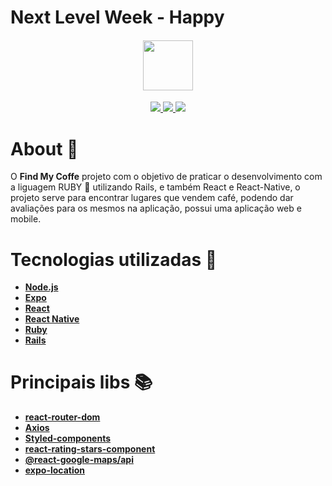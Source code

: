 # Next Level Week - Happy

<h4 align="center">

<img src="https://user-images.githubusercontent.com/53586466/97097742-2e4fa400-1653-11eb-9372-d89f680cf369.png" width="80px" />
</h4>

<p align="center">
	<a href="https://github.com/Douglas-Cezaro">
	    <img src="https://img.shields.io/badge/author-DouglasCezaro-greenlight">
	</a>
    <a href="https://github.com/Douglas-Cezaro/MyCoffe/search?l=ruby">
	    <img src="https://img.shields.io/badge/made%20with-Ruby-701516">
	</a>
        <a href="https://github.com/Douglas-Cezaro/MyCoffe/search?l=javascript">
	    <img src="https://img.shields.io/badge/made%20with-JavaScript-f1e05a">
	</a>
</p>

# About 🧾

O **Find My Coffe** projeto com o objetivo de praticar o desenvolvimento com a liguagem RUBY 💎 utilizando Rails, e também React e React-Native, o projeto serve para encontrar lugares que vendem café, podendo dar avaliações para os mesmos na aplicação, possui uma aplicação web e mobile.

# Tecnologias utilizadas 🧰

- [**Node.js**](https://nodejs.org/en/)
- [**Expo**](https://expo.io/)
- [**React**](https://pt-br.reactjs.org/)
- [**React Native**](https://reactnative.dev/)
- [**Ruby**](https://www.ruby-lang.org/pt/)
- [**Rails**](https://rubyonrails.org/)

# Principais libs 📚

- [**react-router-dom**](https://reactrouter.com/web/guides/quick-start)
- [**Axios**](https://blog.rocketseat.com.br/axios-um-cliente-http-full-stack/s)
- [**Styled-components**](https://styled-components.com/)
- [**react-rating-stars-component**](https://www.npmjs.com/package/react-rating-stars-component)
- [**@react-google-maps/api**](https://www.npmjs.com/package/@react-google-maps/api)
- [**expo-location**](https://docs.expo.io/versions/latest/sdk/location/)
